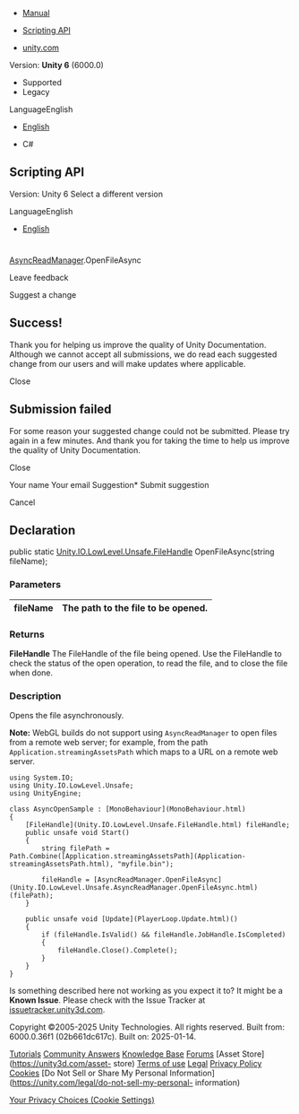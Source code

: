 [ ]()

  * [Manual](../Manual/index.html)
  * [Scripting API](../ScriptReference/index.html)

  * [unity.com](https://unity.com/)

Version: **Unity 6** (6000.0)

  * Supported
  * Legacy

LanguageEnglish

  * [English]()

  * C#

[ ](https://docs.unity3d.com)

## Scripting API

Version: Unity 6 Select a different version

LanguageEnglish

  * [English]()

#
[AsyncReadManager](Unity.IO.LowLevel.Unsafe.AsyncReadManager.html).OpenFileAsync

Leave feedback

Suggest a change

## Success!

Thank you for helping us improve the quality of Unity Documentation. Although
we cannot accept all submissions, we do read each suggested change from our
users and will make updates where applicable.

Close

## Submission failed

For some reason your suggested change could not be submitted. Please <a>try
again</a> in a few minutes. And thank you for taking the time to help us
improve the quality of Unity Documentation.

Close

Your name Your email Suggestion* Submit suggestion

Cancel

[ ]()

## Declaration

public static
[Unity.IO.LowLevel.Unsafe.FileHandle](Unity.IO.LowLevel.Unsafe.FileHandle.html)
OpenFileAsync(string fileName);

### Parameters

fileName | The path to the file to be opened.  
---|---  
  
### Returns

**FileHandle** The FileHandle of the file being opened. Use the FileHandle to
check the status of the open operation, to read the file, and to close the
file when done.

### Description

Opens the file asynchronously.

**Note:** WebGL builds do not support using `AsyncReadManager` to open files
from a remote web server; for example, from the path
`Application.streamingAssetsPath` which maps to a URL on a remote web server.

    
    
    using System.IO;
    using Unity.IO.LowLevel.Unsafe;
    using UnityEngine;  
      
    class AsyncOpenSample : [MonoBehaviour](MonoBehaviour.html)
    {
        [FileHandle](Unity.IO.LowLevel.Unsafe.FileHandle.html) fileHandle;
        public unsafe void Start()
        {
            string filePath = Path.Combine([Application.streamingAssetsPath](Application-streamingAssetsPath.html), "myfile.bin");  
      
            fileHandle = [AsyncReadManager.OpenFileAsync](Unity.IO.LowLevel.Unsafe.AsyncReadManager.OpenFileAsync.html)(filePath);
        }  
      
        public unsafe void [Update](PlayerLoop.Update.html)()
        {
            if (fileHandle.IsValid() && fileHandle.JobHandle.IsCompleted)
            {
                fileHandle.Close().Complete();
            }
        }
    }
    

Is something described here not working as you expect it to? It might be a
**Known Issue**. Please check with the Issue Tracker at
[issuetracker.unity3d.com](https://issuetracker.unity3d.com).

Copyright ©2005-2025 Unity Technologies. All rights reserved. Built from:
6000.0.36f1 (02b661dc617c). Built on: 2025-01-14.

[Tutorials](https://unity3d.com/learn) [Community
Answers](https://answers.unity3d.com) [Knowledge
Base](https://support.unity3d.com/hc/en-us)
[Forums](https://forum.unity3d.com) [Asset Store](https://unity3d.com/asset-
store) [Terms of use](https://docs.unity3d.com/Manual/TermsOfUse.html)
[Legal](https://unity.com/legal) [Privacy
Policy](https://unity.com/legal/privacy-policy)
[Cookies](https://unity.com/legal/cookie-policy) [Do Not Sell or Share My
Personal Information](https://unity.com/legal/do-not-sell-my-personal-
information)

[Your Privacy Choices (Cookie Settings)](javascript:void\(0\);)

